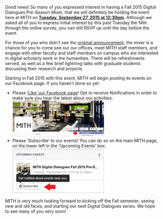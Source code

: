 Good news! So many of you expressed interest in having a Fall 2015 Digital Dialogues Pre-Season Mixer, that we will definitely be holding the event here at MITH on [**Tuesday, September 27, 2015 at 12:30pm**](https://www.facebook.com/events/926409637429092/). Although we asked all of you to express initial interest by this past Tuesday the 14th through the online survey, you can still RSVP up until the day before the event.

For those of you who didn’t see the [original announcement](http://us5.campaign-archive2.com/?u=a8d75192a2b95e6989ddab385&id=5b9798d202), the mixer is a chance for you to come see our our offices, meet MITH staff members, and engage with other faculty and staff members on campus who are interested in digital scholarly work in the humanities. There will be refreshments served, as well as a few brief lightning talks with graduate students discussing their research and projects.

Starting in Fall 2015 with this event, MITH will begin posting its events on our Facebook page. If you haven’t done so yet:

- Please [‘Like’ our Facebook page](https://www.facebook.com/UMD.MITH)! Opt to receive Notifications in order to make sure you hear the latest about our activities: ![Notifications](../images/2015-09-screen-cap-notifications-300x119.png)
- Please ‘Subscribe’ to our events! You can do so on the main MITH page, on the lower left in the ‘Upcoming Events’ box: ![Subscribe](../images/2015-09-screen-cap-subscribe-300x146.png)

MITH is very much looking forward to kicking off the Fall semester, seeing new and old faces, and starting our next Digital Dialogues series. We hope to see many of you very soon!